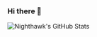 ### Hi there 👋

![Nighthawk's GitHub Stats](https://github-readme-stats.vercel.app/api?username=Leopoldphor&show_icons=true&theme=vue)

<!--
**Leopoldphor/Leopoldphor** is a ✨ _special_ ✨ repository because its `README.md` (this file) appears on your GitHub profile.

Here are some ideas to get you started:

- 🔭 I’m currently working on ...
- 🌱 I’m currently learning ...
- 👯 I’m looking to collaborate on ...
- 🤔 I’m looking for help with ...
- 💬 Ask me about ...
- 📫 How to reach me: ...
- 😄 Pronouns: ...
- ⚡ Fun fact: ...
-->
